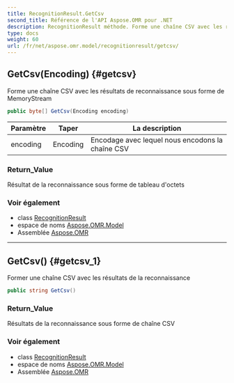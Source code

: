 ```yaml
---
title: RecognitionResult.GetCsv
second_title: Référence de l'API Aspose.OMR pour .NET
description: RecognitionResult méthode. Forme une chaîne CSV avec les résultats de reconnaissance sous forme de MemoryStream
type: docs
weight: 60
url: /fr/net/aspose.omr.model/recognitionresult/getcsv/
---
```

## GetCsv(Encoding) {#getcsv}

Forme une chaîne CSV avec les résultats de reconnaissance sous forme de MemoryStream

```csharp
public byte[] GetCsv(Encoding encoding)
```

| Paramètre | Taper | La description |
| --- | --- | --- |
| encoding | Encoding | Encodage avec lequel nous encodons la chaîne CSV |

### Return_Value

Résultat de la reconnaissance sous forme de tableau d'octets

### Voir également

* class [RecognitionResult](../)
* espace de noms [Aspose.OMR.Model](../../recognitionresult/)
* Assemblée [Aspose.OMR](../../../)

---

## GetCsv() {#getcsv_1}

Former une chaîne CSV avec les résultats de la reconnaissance

```csharp
public string GetCsv()
```

### Return_Value

Résultats de la reconnaissance sous forme de chaîne CSV

### Voir également

* class [RecognitionResult](../)
* espace de noms [Aspose.OMR.Model](../../recognitionresult/)
* Assemblée [Aspose.OMR](../../../)


